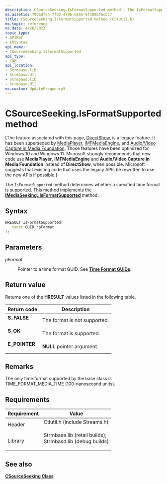 ```yaml
---
description: CSourceSeeking.IsFormatSupported method - The IsFormatSupported method determines whether a specified time format is supported. This method implements the IMediaSeeking::IsFormatSupported method.
ms.assetid: 79b6dfd4-7f03-479b-b855-8f389bf6cbc7
title: CSourceSeeking.IsFormatSupported method (Ctlutil.h)
ms.topic: reference
ms.date: 4/26/2023
topic_type: 
- APIRef
- kbSyntax
api_name: 
- CSourceSeeking.IsFormatSupported
api_type: 
- COM
api_location: 
- Strmbase.lib
- Strmbase.dll
- Strmbasd.lib
- Strmbasd.dll
ms.custom: UpdateFrequency5
---
```


# CSourceSeeking.IsFormatSupported method

\[The feature associated with this page, [DirectShow](/windows/win32/directshow/directshow), is a legacy feature. It has been superseded by [MediaPlayer](/uwp/api/Windows.Media.Playback.MediaPlayer), [IMFMediaEngine](/windows/win32/api/mfmediaengine/nn-mfmediaengine-imfmediaengine), and [Audio/Video Capture in Media Foundation](windows/win32/medfound/audio-video-capture-in-media-foundation). Those features have been optimized for Windows 10 and Windows 11. Microsoft strongly recommends that new code use **MediaPlayer**, **IMFMediaEngine** and **Audio/Video Capture in Media Foundation** instead of **DirectShow**, when possible. Microsoft suggests that existing code that uses the legacy APIs be rewritten to use the new APIs if possible.\]

The `IsFormatSupported` method determines whether a specified time format is supported. This method implements the [**IMediaSeeking::IsFormatSupported**](/windows/desktop/api/Strmif/nf-strmif-imediaseeking-isformatsupported) method.

## Syntax


```C++
HRESULT IsFormatSupported(
   const GUID *pFormat
);
```



## Parameters

<dl> <dt>

*pFormat* 
</dt> <dd>

Pointer to a time format GUID. See [**Time Format GUIDs**](time-format-guids.md).

</dd> </dl>

## Return value

Returns one of the **HRESULT** values listed in the following table.



| Return code                                                                               | Description                             |
|-------------------------------------------------------------------------------------------|-----------------------------------------|
| <dl> <dt>**S\_FALSE**</dt> </dl>   | The format is not supported.<br/> |
| <dl> <dt>**S\_OK**</dt> </dl>      | The format is supported.<br/>     |
| <dl> <dt>**E\_POINTER**</dt> </dl> | **NULL** pointer argument.<br/>   |



 

## Remarks

The only time format supported by the base class is TIME\_FORMAT\_MEDIA\_TIME (100-nanosecond units).

## Requirements



| Requirement | Value |
|--------------------|--------------------------------------------------------------------------------------------------------------------------------------------------------------------------------------------|
| Header<br/>  | <dl> <dt>Ctlutil.h (include Streams.h)</dt> </dl>                                                                                   |
| Library<br/> | <dl> <dt>Strmbase.lib (retail builds); </dt> <dt>Strmbasd.lib (debug builds)</dt> </dl> |



## See also

<dl> <dt>

[**CSourceSeeking Class**](csourceseeking.md)
</dt> </dl>

 

 




